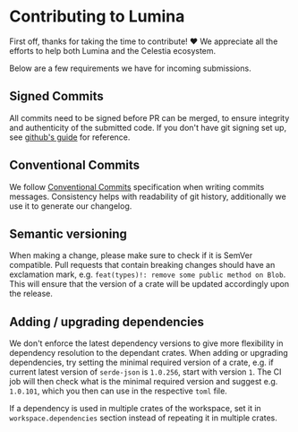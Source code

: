 # Contributing to Lumina

First off, thanks for taking the time to contribute! ❤️ We appreciate all the efforts to help both Lumina and the Celestia ecosystem.


Below are a few requirements we have for incoming submissions.

## Signed Commits

All commits need to be signed before PR can be merged, to ensure integrity
and authenticity of the submitted code. If you don't have git signing set up,
see [github's guide](https://docs.github.com/en/authentication/managing-commit-signature-verification/signing-commits)
for reference.

## Conventional Commits

We follow [Conventional Commits](https://www.conventionalcommits.org/en/v1.0.0/)
specification when writing commits messages. Consistency helps with readability
of git history, additionally we use it to generate our changelog.

## Semantic versioning

When making a change, please make sure to check if it is SemVer compatible. Pull requests
that contain breaking changes should have an exclamation mark, e.g. `feat(types)!: remove some public method on Blob`.
This will ensure that the version of a crate will be updated accordingly upon the release.

## Adding / upgrading dependencies

We don't enforce the latest dependency versions to give more flexibility in dependency resolution to the dependant crates.
When adding or upgrading dependencies, try setting the minimal required version of a crate, e.g. if current latest version of
`serde-json` is `1.0.256`, start with version `1`. The CI job will then check what is the minimal required version and
suggest e.g. `1.0.101`, which you then can use in the respective `toml` file.

If a dependency is used in multiple crates of the workspace, set it in `workspace.dependencies` section
instead of repeating it in multiple crates.
